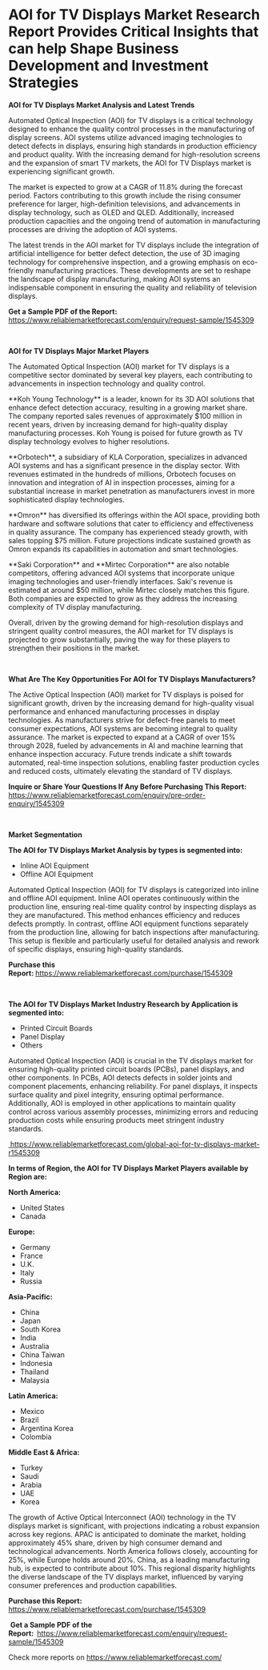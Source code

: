 <p><h1>AOI for TV Displays Market Research Report Provides Critical Insights that can help Shape Business Development and Investment Strategies</h1></p><p><strong>AOI for TV Displays Market Analysis and Latest Trends</strong></p>
<p><p>Automated Optical Inspection (AOI) for TV displays is a critical technology designed to enhance the quality control processes in the manufacturing of display screens. AOI systems utilize advanced imaging technologies to detect defects in displays, ensuring high standards in production efficiency and product quality. With the increasing demand for high-resolution screens and the expansion of smart TV markets, the AOI for TV Displays market is experiencing significant growth.</p><p>The market is expected to grow at a CAGR of 11.8% during the forecast period. Factors contributing to this growth include the rising consumer preference for larger, high-definition televisions, and advancements in display technology, such as OLED and QLED. Additionally, increased production capacities and the ongoing trend of automation in manufacturing processes are driving the adoption of AOI systems. </p><p>The latest trends in the AOI market for TV displays include the integration of artificial intelligence for better defect detection, the use of 3D imaging technology for comprehensive inspection, and a growing emphasis on eco-friendly manufacturing practices. These developments are set to reshape the landscape of display manufacturing, making AOI systems an indispensable component in ensuring the quality and reliability of television displays.</p></p>
<p><strong>Get a Sample PDF of the Report:&nbsp;</strong> <a href="https://www.reliablemarketforecast.com/enquiry/request-sample/1545309?utm_campaign=2452&utm_medium=2&utm_source=Github&utm_content=ia&utm_term=11042025&utm_id=aoi-for-tv-displays">https://www.reliablemarketforecast.com/enquiry/request-sample/1545309</a></p>
<p>&nbsp;</p>
<p><strong>AOI for TV Displays Major Market Players</strong></p>
<p><p>The Automated Optical Inspection (AOI) market for TV displays is a competitive sector dominated by several key players, each contributing to advancements in inspection technology and quality control.</p><p>**Koh Young Technology** is a leader, known for its 3D AOI solutions that enhance defect detection accuracy, resulting in a growing market share. The company reported sales revenues of approximately $100 million in recent years, driven by increasing demand for high-quality display manufacturing processes. Koh Young is poised for future growth as TV display technology evolves to higher resolutions.</p><p>**Orbotech**, a subsidiary of KLA Corporation, specializes in advanced AOI systems and has a significant presence in the display sector. With revenues estimated in the hundreds of millions, Orbotech focuses on innovation and integration of AI in inspection processes, aiming for a substantial increase in market penetration as manufacturers invest in more sophisticated display technologies.</p><p>**Omron** has diversified its offerings within the AOI space, providing both hardware and software solutions that cater to efficiency and effectiveness in quality assurance. The company has experienced steady growth, with sales topping $75 million. Future projections indicate sustained growth as Omron expands its capabilities in automation and smart technologies.</p><p>**Saki Corporation** and **Mirtec Corporation** are also notable competitors, offering advanced AOI systems that incorporate unique imaging technologies and user-friendly interfaces. Saki's revenue is estimated at around $50 million, while Mirtec closely matches this figure. Both companies are expected to grow as they address the increasing complexity of TV display manufacturing.</p><p>Overall, driven by the growing demand for high-resolution displays and stringent quality control measures, the AOI market for TV displays is projected to grow substantially, paving the way for these players to strengthen their positions in the market.</p></p>
<p>&nbsp;</p>
<p><strong>What Are The Key Opportunities For AOI for TV Displays Manufacturers?</strong></p>
<p><p>The Active Optical Inspection (AOI) market for TV displays is poised for significant growth, driven by the increasing demand for high-quality visual performance and enhanced manufacturing processes in display technologies. As manufacturers strive for defect-free panels to meet consumer expectations, AOI systems are becoming integral to quality assurance. The market is expected to expand at a CAGR of over 15% through 2028, fueled by advancements in AI and machine learning that enhance inspection accuracy. Future trends indicate a shift towards automated, real-time inspection solutions, enabling faster production cycles and reduced costs, ultimately elevating the standard of TV displays.</p></p>
<p><strong>Inquire or Share Your Questions If Any Before Purchasing This Report:</strong> <a href="https://www.reliablemarketforecast.com/enquiry/pre-order-enquiry/1545309?utm_campaign=2452&utm_medium=2&utm_source=Github&utm_content=ia&utm_term=11042025&utm_id=aoi-for-tv-displays">https://www.reliablemarketforecast.com/enquiry/pre-order-enquiry/1545309</a></p>
<p>&nbsp;</p>
<p><strong>Market Segmentation</strong></p>
<p><strong>The AOI for TV Displays Market Analysis by types is segmented into:</strong></p>
<p><ul><li>Inline AOI Equipment</li><li>Offline AOI Equipment</li></ul></p>
<p><p>Automated Optical Inspection (AOI) for TV displays is categorized into inline and offline AOI equipment. Inline AOI operates continuously within the production line, ensuring real-time quality control by inspecting displays as they are manufactured. This method enhances efficiency and reduces defects promptly. In contrast, offline AOI equipment functions separately from the production line, allowing for batch inspections after manufacturing. This setup is flexible and particularly useful for detailed analysis and rework of specific displays, ensuring high-quality standards.</p></p>
<p><strong>Purchase this Report:&nbsp;</strong><a href="https://www.reliablemarketforecast.com/purchase/1545309?utm_campaign=2452&utm_medium=2&utm_source=Github&utm_content=ia&utm_term=11042025&utm_id=aoi-for-tv-displays">https://www.reliablemarketforecast.com/purchase/1545309</a></p>
<p>&nbsp;</p>
<p><strong>The AOI for TV Displays Market Industry Research by Application is segmented into:</strong></p>
<p><ul><li>Printed Circuit Boards</li><li>Panel Display</li><li>Others</li></ul></p>
<p><p>Automated Optical Inspection (AOI) is crucial in the TV displays market for ensuring high-quality printed circuit boards (PCBs), panel displays, and other components. In PCBs, AOI detects defects in solder joints and component placements, enhancing reliability. For panel displays, it inspects surface quality and pixel integrity, ensuring optimal performance. Additionally, AOI is employed in other applications to maintain quality control across various assembly processes, minimizing errors and reducing production costs while ensuring products meet stringent industry standards.</p></p>
<p><a href="https://www.reliablemarketforecast.com/global-aoi-for-tv-displays-market-r1545309?utm_campaign=2452&utm_medium=2&utm_source=Github&utm_content=ia&utm_term=11042025&utm_id=aoi-for-tv-displays">&nbsp;https://www.reliablemarketforecast.com/global-aoi-for-tv-displays-market-r1545309</a></p>
<p><strong>In terms of Region, the AOI for TV Displays Market Players available by Region are:</strong></p>
<p>
    <p> <strong> North America: </strong>
        <ul>
            <li>United States</li>
            <li>Canada</li>
        </ul>
        </p> 
    <p> <strong> Europe: </strong>
        <ul>
            <li>Germany</li>
            <li>France</li>
            <li>U.K.</li>
            <li>Italy</li>
            <li>Russia</li>
        </ul>
        </p> 
    <p> <strong> Asia-Pacific: </strong>
        <ul>
            <li>China</li>
            <li>Japan</li>
            <li>South Korea</li>
            <li>India</li>
            <li>Australia</li>
            <li>China Taiwan</li>
            <li>Indonesia</li>
            <li>Thailand</li>
            <li>Malaysia</li>
        </ul>
        </p> 
    <p> <strong> Latin America: </strong>
        <ul>
            <li>Mexico</li>
            <li>Brazil</li>
            <li>Argentina Korea</li>
            <li>Colombia</li>
        </ul>
        </p> 
    <p> <strong> Middle East & Africa: </strong>
        <ul>
            <li>Turkey</li>
            <li>Saudi</li>
            <li>Arabia</li>
            <li>UAE</li>
            <li>Korea</li>
        </ul>
    </p>
    </p>
<p><p>The growth of Active Optical Interconnect (AOI) technology in the TV displays market is significant, with projections indicating a robust expansion across key regions. APAC is anticipated to dominate the market, holding approximately 45% share, driven by high consumer demand and technological advancements. North America follows closely, accounting for 25%, while Europe holds around 20%. China, as a leading manufacturing hub, is expected to contribute about 10%. This regional disparity highlights the diverse landscape of the TV displays market, influenced by varying consumer preferences and production capabilities.</p></p>
<p><strong>Purchase this Report: </strong><a href="https://www.reliablemarketforecast.com/purchase/1545309?utm_campaign=2452&utm_medium=2&utm_source=Github&utm_content=ia&utm_term=11042025&utm_id=aoi-for-tv-displays">https://www.reliablemarketforecast.com/purchase/1545309</a></p>
<p>&nbsp;<strong>Get a Sample PDF of the Report:&nbsp;&nbsp;</strong><a href="https://www.reliablemarketforecast.com/enquiry/request-sample/1545309?utm_campaign=2452&utm_medium=2&utm_source=Github&utm_content=ia&utm_term=11042025&utm_id=aoi-for-tv-displays">https://www.reliablemarketforecast.com/enquiry/request-sample/1545309</a></p>
<p><strong></strong></p>
<p>Check more reports on <a href="https://www.reliablemarketforecast.com/?utm_campaign=2452&utm_medium=2&utm_source=Github&utm_content=ia&utm_term=11042025&utm_id=aoi-for-tv-displays">https://www.reliablemarketforecast.com/</a></p>